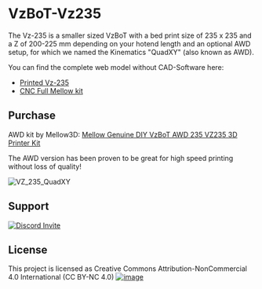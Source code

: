 # VzBoT-Vz235

The Vz-235 is a smaller sized VzBoT with a bed print size of 235 x 235 and a Z of 200-225 mm depending on your hotend length and an optional AWD setup, for which we named the Kinematics "QuadXY" (also known as AWD).

You can find the complete web model without CAD-Software here:

- [Printed Vz-235](https://a360.co/3OvcNKD)
- [CNC Full Mellow kit](https://a360.co/3Zi1SXN) 

## Purchase

AWD kit by Mellow3D: [Mellow Genuine DIY VzBoT AWD 235 VZ235 3D Printer Kit](https://s.click.aliexpress.com/e/_DldJGNB)

The AWD version has been proven to be great for high speed printing without loss of quality!

![VZ_235_QuadXY](https://user-images.githubusercontent.com/93674339/156187512-b45556b6-765a-4367-a894-3cf041b70728.jpg)

## Support

[![Discord Invite](https://discordapp.com/api/guilds/829828765512106054/widget.png?style=banner2)](https://discord.gg/KWZWvCMxCq)

## License

This project is licensed as Creative Commons Attribution-NonCommercial 4.0 International (CC BY-NC 4.0)
[![image](https://user-images.githubusercontent.com/37383368/139769027-7267da5b-7f58-499d-96bc-e41d164a3aac.png)](https://creativecommons.org/licenses/by-nc/4.0/)
